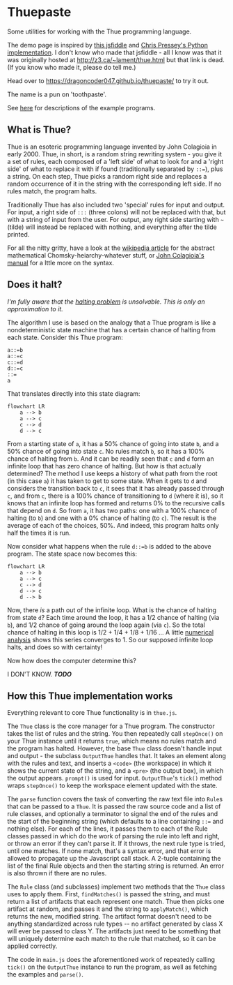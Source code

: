 # Thuepaste

Some utilities for working with the Thue programming language.

The demo page is inspired by [this jsfiddle](https://jsfiddle.net/ao6egwh9/3/) and [Chris Pressey's Python implementation](https://github.com/catseye/Thue/blob/master/src/thue.py). I don't know who made that jsfiddle - all I know was that it was originally hosted at <http://z3.ca/~lament/thue.html> but that link is dead. (If you know who made it, please do tell me.)

Head over to <https://dragoncoder047.github.io/thuepaste/> to try it out.

The name is a pun on 'toothpaste'.

See [here](https://github.com/dragoncoder047/thuepaste/blob/main/examples.md) for descriptions of the example programs.

## What is Thue?

Thue is an esoteric programming language invented by John Colagioia in early 2000. Thue, in short, is a random string rewriting system - you give it a set of rules, each composed of a 'left side' of what to look for and a 'right side' of what to replace it with if found (traditionally separated by `::=`), plus a string. On each step, Thue picks a random right side and replaces a random occurrence of it in the string with the corresponding left side. If no rules match, the program halts.

Traditionally Thue has also included two 'special' rules for input and output. For input, a right side of `:::` (three colons) will not be replaced with that, but with a string of input from the user. For output, any right side starting with `~` (tilde) will instead be replaced with nothing, and everything after the tilde printed.

For all the nitty gritty, have a look at the [wikipedia article](https://en.wikipedia.org/wiki/Thue_(programming_language)) for the abstract mathematical Chomsky-heiarchy-whatever stuff, or [John Colagioia's manual](https://github.com/jcolag/Thue) for a lttle more on the syntax.

## Does it halt?

*I'm fully aware that the [halting problem](https://en.wikipedia.org/wiki/Halting_problem) is unsolvable. This is only an approximation to it.*

The algorithm I use is based on the analogy that a Thue program is like a nondeterministic state machine that has a certain chance of halting from each state. Consider this Thue program:

```thue
a::=b
a::=c
c::=d
d::=c
::=
a
```

That translates directly into this state diagram:

```mermaid
flowchart LR
    a --> b
    a --> c
    c --> d
    d --> c
```

From a starting state of `a`, it has a 50% chance of going into state `b`, and a 50% chance of going into state `c`. No rules match `b`, so it has a 100% chance of halting from `b`. And it can be readily seen that `c` and `d` form an infinite loop that has zero chance of halting. But how is that actually determined? The method I use keeps a history of what path from the root (in this case `a`) it has taken to get to some state. When it gets to `d` and considers the transition back to `c`, it sees that it has already passed through `c`, and from `c`, there is a 100% chance of transitioning to `d` (where it is), so it knows that an infinite loop has formed and returns 0% to the recursive calls that depend on `d`. So from `a`, it has two paths: one with a 100% chance of halting (to `b`) and one with a 0% chance of halting (to `c`). The result is the average of each of the choices, 50%. And indeed, this program halts only half the times it is run.

Now consider what happens when the rule `d::=b` is added to the above program. The state space now becomes this:

```mermaid
flowchart LR
    a --> b
    a --> c
    c --> d
    d --> c
    d --> b
```

Now, there *is* a path out of the infinite loop. What is the chance of halting from state `d`? Each time around the loop, it has a 1/2 chance of halting (via `b`), and 1/2 chance of going around the loop again (via `c`). So the total chance of halting in this loop is 1/2 + 1/4 + 1/8 + 1/16 ... A little [numerical analysis](https://www.desmos.com/calculator/odzpdulihz) shows this series converges to 1. So our supposed infinite loop halts, and does so with certainty!

Now how does the computer determine this?

I DON'T KNOW. ***TODO***

## How this Thue implementation works

Everything relevant to core Thue functionality is in `thue.js`.

The `Thue` class is the core manager for a Thue program. The constructor takes the list of rules and the string. You then repeatedly call `stepOnce()` on your Thue instance until it returns `true`, which means no rules match and the program has halted. However, the base `Thue` class doesn't handle input and output - the subclass `OutputThue` handles that. It takes an element along with the rules and text, and inserts a `<code>` (the workspace) in which it shows the current state of the string, and a `<pre>` (the output box), in which the output appears. `prompt()` is used for input. `OutputThue`'s `tick()` method wraps `stepOnce()` to keep the workspace element updated with the state.

The `parse` function covers the task of converting the raw text file into `Rule`s that can be passed to a `Thue`. It is passed the raw source code and a list of rule classes, and optionally a terminator to signal the end of the rules and the start of the beginning string (which defaults to a line containing `::=` and nothing else). For each of the lines, it passes them to each of the Rule classes passed in which do the work of parsing the rule into left and right, or throw an error if they can't parse it. If it throws, the next rule type is tried, until one matches. If none match, that's a syntax error, and that error is allowed to propagate up the Javascript call stack. A 2-tuple containing the list of the final Rule objects and then the starting string is returned. An error is also thrown if there are no rules.

The `Rule` class (and subclasses) implement two methods that the `Thue` class uses to apply them. First, `findMatches()` is passed the string, and must return a list of artifacts that each represent one match. Thue then picks one artifact at random, and passes it and the string to `applyMatch()`, which returns the new, modified string. The artifact format doesn't need to be anything standardized across rule types -- no artifact generated by class X will ever be passed to class Y. The artifacts just need to be something that will uniquely determine each match to the rule that matched, so it can be applied correctly.

The code in `main.js` does the aforementioned work of repeatedly calling `tick()` on the `OutputThue` instance to run the program, as well as fetching the examples and `parse()`.
